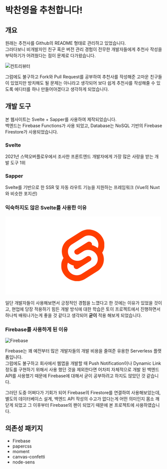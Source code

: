 # 박찬영을 추천합니다!

## 개요
원래는 추천사를 Github의 README 형태로 관리하고 있었습니다.  
그러다보니 비개발자인 친구 혹은 버전 관리 경험이 전무한 개발자들에게 추천사 작성을 부탁하기가 어려웠다는 점이 문제로 다가왔습니다.

![컨트리뷰터][컨트리뷰터]

그럼에도 불구하고 Fork와 Pull Request를 공부하여 추천사를 작성해준 고마운 친구들이 있었지만 방치해도 될 문제는 아니라고 생각되어 보다 쉽게 추천사를 작성해줄 수 있도록 에디터를 하나 만들어야겠다고 생각하게 되었습니다.
## 개발 도구
본 웹사이트는 Svelte + Sapper를 사용하여 제작되었습니다.  
백엔드는 Firebase Functions가 사용 되었고, Database는 NoSQL 기반의 Firebase Firestore가 사용되었습니다.

### Svelte
2021년 스택오버플로우에서 조사한 프론트엔드 개발자에게 가장 많은 사랑을 받는 개발 도구 1위  
### Sapper
Svelte를 기반으로 한 SSR 및 자동 라우트 기능을 지원하는 프레임워크 (Vue의 Nuxt와 비슷한 포지션)
### 익숙하지도 않은 Svelte를 사용한 이유
![Svelte][Svelte]

일단 개발자들이 사용해보면서 긍정적인 경험을 느꼈다고 한 것에는 이유가 있었을 것이고, 현업에 당장 적용하기 힘든 개발 방식에 대한 학습은 토이 프로젝트에서 진행하면서 하나씩 배워나가는게 좋을 것 같다고 생각되어 **굳이** 적용 해보게 되었습니다.
### Firebase를 사용하게 된 이유
![Firebase][Firebase]

Firebase는 꽤 예전부터 많은 개발자들의 개발 비용을 줄여준 유용한 Serverless 플랫폼입니다.  
그럼에도 불구하고 회사에서 웹앱을 개발할 때 Push Notification이나 Dynamic Link 정도를 구현하기 위해서 사용 했던 것을 제외한다면 어차피 자체적으로 개발 된 백엔드 API를 사용했기 때문에 Firebase에 대해서 굳이 공부하려고 하지도 않았던 것 같습니다.

그러던 도중 어쩌다가 기회가 되어 Firebase의 Firestore를 연결하여 사용해보았는데, 별도의 데이터베이스 설계, 백엔드 API 작성의 수고가 없다는게 어떤 의미인지 몸소 깨닫게 되었고 그 이후부터 Firebase의 팬이 되었기 때문에 본 프로젝트에 사용하였습니다.
## 의존성 패키지
- Firebase
- papercss
- moment
- canvas-confetti
- node-sens

[컨트리뷰터]: https://firebasestorage.googleapis.com/v0/b/univdev-github-io.appspot.com/o/%E1%84%8E%E1%85%AE%E1%84%8E%E1%85%A5%E1%86%AB%E1%84%89%E1%85%A1_%E1%84%8F%E1%85%A5%E1%86%AB%E1%84%90%E1%85%B3%E1%84%85%E1%85%B5%E1%84%87%E1%85%B2%E1%84%90%E1%85%A5.png?alt=media&token=13f79482-f44c-454e-9d51-59c357926fde
[Svelte]: ./svelte.png
[Firebase]: https://firebasestorage.googleapis.com/v0/b/univdev-github-io.appspot.com/o/Firebase_Logo.png?alt=media&token=13a7c022-f5e0-4b27-8638-d855bb051d60
